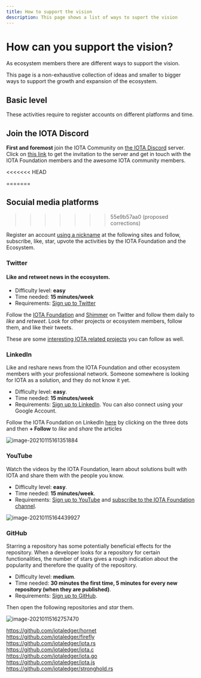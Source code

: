 ```yaml
---
title: How to support the vision
description: This page shows a list of ways to suport the vision
---
```


# How can you support the vision?

As ecosystem members there are different ways to support the vision.

This page is a non-exhaustive collection of ideas and smaller to bigger ways to support the growth and expansion of the ecosystem.

## Basic level

These activities require to register accounts on different platforms and time.

## Join the IOTA Discord

**First and foremost** join the IOTA Community on [the IOTA Discord](discord.md) server. Click on [this link](http://discord.iota.org/) to get the invitation to the server and get in touch with the IOTA Foundation members and the awesome IOTA community members.

<<<<<<< HEAD
<!--
### Be a Tanglenaut

A Tanglenaut supports the project on various social networks like [Twitter](https://twitter.com/iota/), [LinkedIn](https://www.linkedin.com/company/iotafoundation/) or platforms like [YouTube](https://www.youtube.com/c/iotafoundation), [GitHub](https://github.com/iotaledger/) and [Reddit](https://reddit.com/r/iota).


Optional: Rank as *Tanglenaut* on the IOTA Discord to be notified when news comes out. To do so, join the **#get-your-badges** channel, type **!addrank tanglenaut** as a message, and send it. From now on, if someone *pings* the Tanglenauts by typing **@Tanglenaut** in Discord, you will get a notification.
-->
=======
## Socuial media platforms
>>>>>>> 55e9b57aa0 (proposed corrections)

Register an account <u>using a nickname</u> at the following sites and follow, subscribe, like, star, upvote the activities by the IOTA Foundation and the Ecosystem.

### Twitter

#### Like and retweet news in the ecosystem.

* Difficulty level: **easy**
* Time needed:  **15 minutes/week**
* Requirements: [Sign up to Twitter](https://twitter.com/i/flow/signup)

Follow the [IOTA Foundation](https://twitter.com/iota/) and [Shimmer](https://twitter.com/shimmernet) on Twitter and follow them daily to _like_ and _retweet_. Look for other projects or ecosystem members, follow them, and like their tweets.

These are some [interesting IOTA related projects]((https://twitter.com/i/lists/1564924491850989575)) you can follow as well.

### LinkedIn

Like and reshare news from the IOTA Foundation and other ecosystem members with your professional network. Someone somewhere is looking for IOTA as a solution, and they do not know it yet.

* Difficulty level: **easy**.
* Time needed: **15 minutes/week**
* Requirements: [Sign up to LinkedIn](https://www.linkedin.com/signup/cold-join).  You can also connect using your Google Account.

Follow the IOTA Foundation on LinkedIn [here](https://www.linkedin.com/company/iotafoundation/) by clicking on the three dots and then **+ Follow** to _like_ and _share_ the articles

![image-20210115161351884](/img/participate/how-to-support/image-20210115161351884.png)

### YouTube

Watch the videos by the IOTA Foundation, learn about solutions built with IOTA and share them with the people you know.

* Difficulty level: **easy**.
* Time needed: **15 minutes/week**.
* Requirements: [Sign up to YouTube](https://www.youtube.com/signup) and 
[subscribe to the IOTA Foundation channel](https://www.youtube.com/c/iotafoundation).

![image-20210115164439927](/img/participate/how-to-support/image-20210115164439927.png)

### GitHub

Starring a repository has some potentially beneficial effects for the repository. When a developer looks for a repository for certain functionalities, the number of stars gives a rough indication about the popularity and therefore the quality of the repository.

* Difficulty level: **medium**.
* Time needed: **30 minutes the first time, 5 minutes for every new repository (when they are published)**.
* Requirements: [Sign up to GitHub](https://github.com/join).

Then open the following repositories and _star_ them.

![image-20210115162757470](/img/participate/how-to-support/image-20210115162757470.png)

https://github.com/iotaledger/hornet  
https://github.com/iotaledger/firefly  
https://github.com/iotaledger/iota.rs  
https://github.com/iotaledger/iota.c  
https://github.com/iotaledger/iota.go  
https://github.com/iotaledger/iota.js  
https://github.com/iotaledger/stronghold.rs
